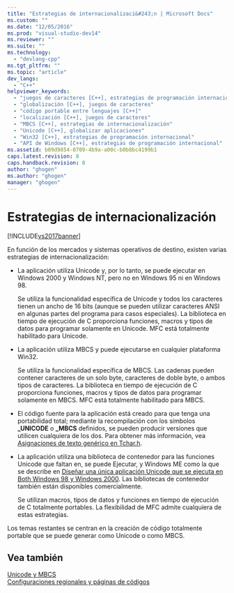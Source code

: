```yaml
---
title: "Estrategias de internacionalizaci&#243;n | Microsoft Docs"
ms.custom: ""
ms.date: "12/05/2016"
ms.prod: "visual-studio-dev14"
ms.reviewer: ""
ms.suite: ""
ms.technology: 
  - "devlang-cpp"
ms.tgt_pltfrm: ""
ms.topic: "article"
dev_langs: 
  - "C++"
helpviewer_keywords: 
  - "juegos de caracteres [C++], estrategias de programación internacional"
  - "globalización [C++], juegos de caracteres"
  - "código portable entre lenguajes [C++]"
  - "localización [C++], juegos de caracteres"
  - "MBCS [C++], estrategias de internacionalización"
  - "Unicode [C++], globalizar aplicaciones"
  - "Win32 [C++], estrategias de programación internacional"
  - "API de Windows [C++], estrategias de programación internacional"
ms.assetid: b09d9854-0709-4b9a-a00c-b0b8bc4199b1
caps.latest.revision: 8
caps.handback.revision: 8
author: "ghogen"
ms.author: "ghogen"
manager: "ghogen"
---
```

# Estrategias de internacionalizaci&#243;n
[!INCLUDE[vs2017banner](../assembler/inline/includes/vs2017banner.md)]

En función de los mercados y sistemas operativos de destino, existen varias estrategias de internacionalización:  
  
-   La aplicación utiliza Unicode y, por lo tanto, se puede ejecutar en Windows 2000 y Windows NT, pero no en Windows 95 ni en Windows 98.  
  
     Se utiliza la funcionalidad específica de Unicode y todos los caracteres tienen un ancho de 16 bits \(aunque se pueden utilizar caracteres ANSI en algunas partes del programa para casos especiales\).  La biblioteca en tiempo de ejecución de C proporciona funciones, macros y tipos de datos para programar solamente en Unicode.  MFC está totalmente habilitado para Unicode.  
  
-   La aplicación utiliza MBCS y puede ejecutarse en cualquier plataforma Win32.  
  
     Se utiliza la funcionalidad específica de MBCS.  Las cadenas pueden contener caracteres de un solo byte, caracteres de doble byte, o ambos tipos de caracteres.  La biblioteca en tiempo de ejecución de C proporciona funciones, macros y tipos de datos para programar solamente en MBCS.  MFC está totalmente habilitado para MBCS.  
  
-   El código fuente para la aplicación está creado para que tenga una portabilidad total; mediante la recompilación con los símbolos **\_UNICODE** o **\_MBCS** definidos, se pueden producir versiones que utilicen cualquiera de los dos.  Para obtener más información, vea [Asignaciones de texto genérico en Tchar.h](../Topic/Generic-Text%20Mappings%20in%20Tchar.h.md).  
  
-   La aplicación utiliza una biblioteca de contenedor para las funciones Unicode que faltan en, se puede Ejecutar, y Windows ME como la que se describe en [Diseñar una única aplicación Unicode que se ejecuta en Both Windows 98 y Windows 2000](http://go.microsoft.com/fwlink/p/?LinkId=250770).  Las bibliotecas de contenedor también están disponibles comercialmente.  
  
     Se utilizan macros, tipos de datos y funciones en tiempo de ejecución de C totalmente portables.  La flexibilidad de MFC admite cualquiera de estas estrategias.  
  
 Los temas restantes se centran en la creación de código totalmente portable que se puede generar como Unicode o como MBCS.  
  
## Vea también  
 [Unicode y MBCS](../text/unicode-and-mbcs.md)   
 [Configuraciones regionales y páginas de códigos](../text/locales-and-code-pages.md)